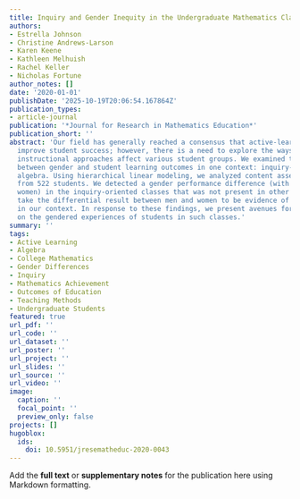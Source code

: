 ```yaml
---
title: Inquiry and Gender Inequity in the Undergraduate Mathematics Classroom
authors:
- Estrella Johnson
- Christine Andrews-Larson
- Karen Keene
- Kathleen Melhuish
- Rachel Keller
- Nicholas Fortune
author_notes: []
date: '2020-01-01'
publishDate: '2025-10-19T20:06:54.167864Z'
publication_types:
- article-journal
publication: '*Journal for Research in Mathematics Education*'
publication_short: ''
abstract: 'Our field has generally reached a consensus that active-learning approaches
  improve student success; however, there is a need to explore the ways that particular
  instructional approaches affect various student groups. We examined the relationship
  between gender and student learning outcomes in one context: inquiry-oriented abstract
  algebra. Using hierarchical linear modeling, we analyzed content assessment data
  from 522 students. We detected a gender performance difference (with men outperforming
  women) in the inquiry-oriented classes that was not present in other classes. We
  take the differential result between men and women to be evidence of gender inequity
  in our context. In response to these findings, we present avenues for future research
  on the gendered experiences of students in such classes.'
summary: ''
tags:
- Active Learning
- Algebra
- College Mathematics
- Gender Differences
- Inquiry
- Mathematics Achievement
- Outcomes of Education
- Teaching Methods
- Undergraduate Students
featured: true
url_pdf: ''
url_code: ''
url_dataset: ''
url_poster: ''
url_project: ''
url_slides: ''
url_source: ''
url_video: ''
image:
  caption: ''
  focal_point: ''
  preview_only: false
projects: []
hugoblox:
  ids:
    doi: 10.5951/jresematheduc-2020-0043
---
```


Add the **full text** or **supplementary notes** for the publication here using Markdown formatting.
